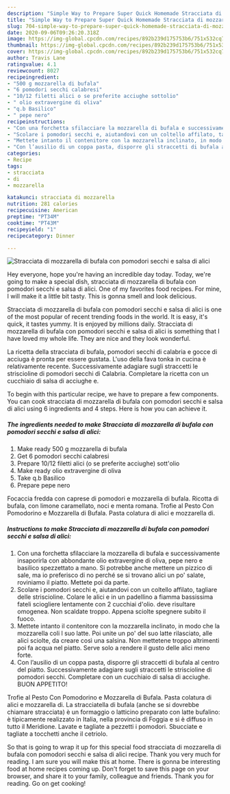 ```yaml
---
description: "Simple Way to Prepare Super Quick Homemade Stracciata di mozzarella di bufala con pomodori secchi e salsa di alici"
title: "Simple Way to Prepare Super Quick Homemade Stracciata di mozzarella di bufala con pomodori secchi e salsa di alici"
slug: 704-simple-way-to-prepare-super-quick-homemade-stracciata-di-mozzarella-di-bufala-con-pomodori-secchi-e-salsa-di-alici
date: 2020-09-06T09:26:20.318Z
image: https://img-global.cpcdn.com/recipes/892b239d175753b6/751x532cq70/stracciata-di-mozzarella-di-bufala-con-pomodori-secchi-e-salsa-di-alici-recipe-main-photo.jpg
thumbnail: https://img-global.cpcdn.com/recipes/892b239d175753b6/751x532cq70/stracciata-di-mozzarella-di-bufala-con-pomodori-secchi-e-salsa-di-alici-recipe-main-photo.jpg
cover: https://img-global.cpcdn.com/recipes/892b239d175753b6/751x532cq70/stracciata-di-mozzarella-di-bufala-con-pomodori-secchi-e-salsa-di-alici-recipe-main-photo.jpg
author: Travis Lane
ratingvalue: 4.1
reviewcount: 8027
recipeingredient:
- "500 g mozzarella di bufala"
- "6 pomodori secchi calabresi"
- "10/12 filetti alici o se preferite acciughe sottolio"
- " olio extravergine di oliva"
- "q.b Basilico"
- " pepe nero"
recipeinstructions:
- "Con una forchetta sfilacciare la mozzarella di bufala e successivamente insaporirla con abbondante olio extravergine di oliva, pepe nero e basilico spezzettato a mano. Si potrebbe anche mettere un pizzico di sale, ma io preferisco di no perché se si trovano alici un po&#39; salate, roviniamo il piatto. Mettete poi da parte."
- "Scolare i pomodori secchi e, aiutandovi con un coltello affilato, tagliare delle striscioline. Colare le alici e in un padellino a fiamma bassissima fateli sciogliere lentamente con 2 cucchiai d&#39;olio. deve risultare omogenea. Non scaldate troppo. Appena sciolte spegnere subito il fuoco."
- "Mettete intanto il contenitore con la mozzarella inclinato, in modo che la mozzarella coli l suo latte. Poi unite un po&#39; del suo latte rilasciato, alle alici sciolte, da creare così una salsina. Non mettetene troppo altrimenti poi fa acqua nel piatto. Serve solo a rendere il gusto delle alici meno forte."
- "Con l’ausilio di un coppa pasta, disporre gli straccetti di bufala al centro del piatto. Successivamente adagiare sugli straccetti le striscioline di pomodori secchi. Completare con un cucchiaio di salsa di acciughe. BUON APPETITO!"
categories:
- Recipe
tags:
- stracciata
- di
- mozzarella

katakunci: stracciata di mozzarella 
nutrition: 281 calories
recipecuisine: American
preptime: "PT34M"
cooktime: "PT43M"
recipeyield: "1"
recipecategory: Dinner

---
```



![Stracciata di mozzarella di bufala con pomodori secchi e salsa di alici](https://img-global.cpcdn.com/recipes/892b239d175753b6/751x532cq70/stracciata-di-mozzarella-di-bufala-con-pomodori-secchi-e-salsa-di-alici-recipe-main-photo.jpg)

Hey everyone, hope you're having an incredible day today. Today, we're going to make a special dish, stracciata di mozzarella di bufala con pomodori secchi e salsa di alici. One of my favorites food recipes. For mine, I will make it a little bit tasty. This is gonna smell and look delicious.

Stracciata di mozzarella di bufala con pomodori secchi e salsa di alici is one of the most popular of recent trending foods in the world. It is easy, it's quick, it tastes yummy. It is enjoyed by millions daily. Stracciata di mozzarella di bufala con pomodori secchi e salsa di alici is something that I have loved my whole life. They are nice and they look wonderful.

La ricetta della stracciata di bufala, pomodori secchi di calabria e gocce di acciuga è pronta per essere gustata. L&#39;uso della fava tonka in cucina è relativamente recente. Successivamente adagiare sugli straccetti le striscioline di pomodori secchi di Calabria. Completare la ricetta con un cucchiaio di salsa di acciughe e.


To begin with this particular recipe, we have to prepare a few components. You can cook stracciata di mozzarella di bufala con pomodori secchi e salsa di alici using 6 ingredients and 4 steps. Here is how you can achieve it.

<!--inarticleads1-->

##### The ingredients needed to make Stracciata di mozzarella di bufala con pomodori secchi e salsa di alici:

1. Make ready 500 g mozzarella di bufala
1. Get 6 pomodori secchi calabresi
1. Prepare 10/12 filetti alici (o se preferite acciughe) sott&#39;olio
1. Make ready  olio extravergine di oliva
1. Take q.b Basilico
1. Prepare  pepe nero


Focaccia fredda con caprese di pomodori e mozzarella di bufala. Ricotta di bufala, con limone caramellato, noci e menta romana. Trofie al Pesto Con Pomodorino e Mozzarella di Bufala. Pasta colatura di alici e mozzarella di. 

<!--inarticleads2-->

##### Instructions to make Stracciata di mozzarella di bufala con pomodori secchi e salsa di alici:

1. Con una forchetta sfilacciare la mozzarella di bufala e successivamente insaporirla con abbondante olio extravergine di oliva, pepe nero e basilico spezzettato a mano. Si potrebbe anche mettere un pizzico di sale, ma io preferisco di no perché se si trovano alici un po&#39; salate, roviniamo il piatto. Mettete poi da parte.
1. Scolare i pomodori secchi e, aiutandovi con un coltello affilato, tagliare delle striscioline. Colare le alici e in un padellino a fiamma bassissima fateli sciogliere lentamente con 2 cucchiai d&#39;olio. deve risultare omogenea. Non scaldate troppo. Appena sciolte spegnere subito il fuoco.
1. Mettete intanto il contenitore con la mozzarella inclinato, in modo che la mozzarella coli l suo latte. Poi unite un po&#39; del suo latte rilasciato, alle alici sciolte, da creare così una salsina. Non mettetene troppo altrimenti poi fa acqua nel piatto. Serve solo a rendere il gusto delle alici meno forte.
1. Con l’ausilio di un coppa pasta, disporre gli straccetti di bufala al centro del piatto. Successivamente adagiare sugli straccetti le striscioline di pomodori secchi. Completare con un cucchiaio di salsa di acciughe. BUON APPETITO!


Trofie al Pesto Con Pomodorino e Mozzarella di Bufala. Pasta colatura di alici e mozzarella di. La stracciatella di bufala (anche se si dovrebbe chiamare stracciata) è un formaggio o latticino preparato con latte bufalino: è tipicamente realizzato in Italia, nella provincia di Foggia e si è diffuso in tutto il Meridione. Lavate e tagliate a pezzetti i pomodori. Sbucciate e tagliate a tocchetti anche il cetriolo. 

So that is going to wrap it up for this special food stracciata di mozzarella di bufala con pomodori secchi e salsa di alici recipe. Thank you very much for reading. I am sure you will make this at home. There is gonna be interesting food at home recipes coming up. Don't forget to save this page on your browser, and share it to your family, colleague and friends. Thank you for reading. Go on get cooking!
